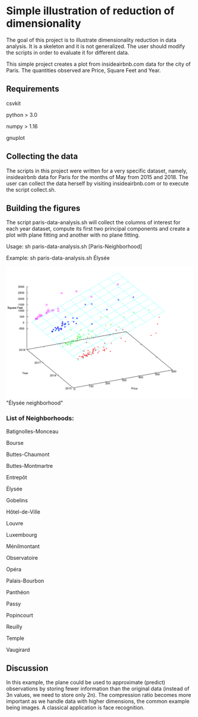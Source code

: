 # Simple illustration of reduction of dimensionality

The goal of this project is to illustrate dimensionality reduction in data analysis. It is a skeleton and it is not generalized. The user should modify the scripts in order to evaluate it for different data.

This simple project creates a plot from insideairbnb.com data for the city of Paris. The quantities observed are Price, Square Feet and Year.  

## Requirements

csvkit

python > 3.0

numpy > 1.16

gnuplot 

## Collecting the data

The scripts in this project were written for a very specific dataset, namely, insideairbnb data for Paris for the months of May from 2015 and 2018. The user can collect the data herself by visiting insideairbnb.com or to execute the script collect.sh.

## Building the figures

The script paris-data-analysis.sh will collect the columns of interest for each year dataset, compute its first two principal components and create a plot with plane fitting and another with no plane fitting.

Usage: sh paris-data-analysis.sh [Paris-Neighborhood]

Example: sh paris-data-analysis.sh Élysée

![alt](Élysée-plane-fitting.png) "Élysée neighborhood"

### List of Neighborhoods:

Batignolles-Monceau

Bourse

Buttes-Chaumont

Buttes-Montmartre

Entrepôt

Élysée

Gobelins

Hôtel-de-Ville

Louvre

Luxembourg

Ménilmontant

Observatoire

Opéra

Palais-Bourbon

Panthéon

Passy

Popincourt

Reuilly

Temple

Vaugirard


## Discussion

In this example, the plane could be used to approximate (predict) observations by storing fewer information than the original data (instead of 3n values, we need to store only 2n). The compression ratio becomes more important as we handle data with higher dimensions, the common example being images. A classical application is face recognition.
